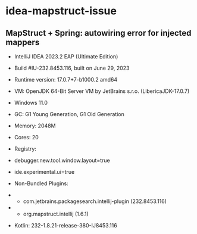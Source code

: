 # idea-mapstruct-issue

## MapStruct + Spring: autowiring error for injected mappers


* IntelliJ IDEA 2023.2 EAP (Ultimate Edition)
* Build #IU-232.8453.116, built on June 29, 2023
* Runtime version: 17.0.7+7-b1000.2 amd64
* VM: OpenJDK 64-Bit Server VM by JetBrains s.r.o. (LibericaJDK-17.0.7)
* Windows 11.0
* GC: G1 Young Generation, G1 Old Generation
* Memory: 2048M
* Cores: 20
* Registry:
* debugger.new.tool.window.layout=true
* ide.experimental.ui=true


* Non-Bundled Plugins:
*  - com.jetbrains.packagesearch.intellij-plugin (232.8453.116)
*  - org.mapstruct.intellij (1.6.1)

 
* Kotlin: 232-1.8.21-release-380-IJ8453.116
